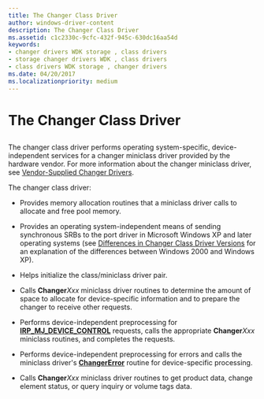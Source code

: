 ```yaml
---
title: The Changer Class Driver
author: windows-driver-content
description: The Changer Class Driver
ms.assetid: c1c2330c-9cfc-432f-945c-630dc16aa54d
keywords:
- changer drivers WDK storage , class drivers
- storage changer drivers WDK , class drivers
- class drivers WDK storage , changer drivers
ms.date: 04/20/2017
ms.localizationpriority: medium
---
```


# The Changer Class Driver


## <span id="ddk_the_changer_class_driver_kg"></span><span id="DDK_THE_CHANGER_CLASS_DRIVER_KG"></span>


The changer class driver performs operating system-specific, device-independent services for a changer miniclass driver provided by the hardware vendor. For more information about the changer miniclass driver, see [Vendor-Supplied Changer Drivers](vendor-supplied-changer-drivers.md).

The changer class driver:

-   Provides memory allocation routines that a miniclass driver calls to allocate and free pool memory.

-   Provides an operating system-independent means of sending synchronous SRBs to the port driver in Microsoft Windows XP and later operating systems (see [Differences in Changer Class Driver Versions](differences-in-changer-class-driver-versions.md) for an explanation of the differences between Windows 2000 and Windows XP).

-   Helps initialize the class/miniclass driver pair.

-   Calls **Changer***Xxx* miniclass driver routines to determine the amount of space to allocate for device-specific information and to prepare the changer to receive other requests.

-   Performs device-independent preprocessing for [**IRP\_MJ\_DEVICE\_CONTROL**](https://msdn.microsoft.com/library/windows/hardware/ff550744) requests, calls the appropriate **Changer***Xxx* miniclass routines, and completes the requests.

-   Performs device-independent preprocessing for errors and calls the miniclass driver's [**ChangerError**](https://msdn.microsoft.com/library/windows/hardware/ff551418) routine for device-specific processing.

-   Calls **Changer***Xxx* miniclass driver routines to get product data, change element status, or query inquiry or volume tags data.

 

 




